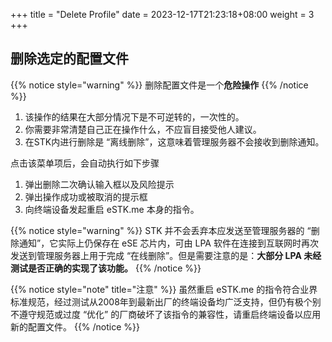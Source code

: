 +++
title = "Delete Profile"
date =  2023-12-17T21:23:18+08:00
weight = 3
+++

## 删除选定的配置文件

{{% notice style="warning" %}}
删除配置文件是一个**危险操作**
{{% /notice %}}

1. 该操作的结果在大部分情况下是不可逆转的，一次性的。
2. 你需要非常清楚自己正在操作什么，不应盲目接受他人建议。
3. 在STK内进行删除是 “离线删除”，这意味着管理服务器不会接收到删除通知。

点击该菜单项后，会自动执行如下步骤

1. 弹出删除二次确认输入框以及风险提示
2. 弹出操作成功或被取消的提示框
3. 向终端设备发起重启 eSTK.me 本身的指令。

{{% notice style="warning" %}}
STK 并不会丢弃本应发送至管理服务器的 “删除通知”，它实际上仍保存在 eSE 芯片内，可由 LPA 软件在连接到互联网时再次发送到管理服务器上用于完成 “在线删除”。但是需要注意的是：**大部分 LPA 未经测试是否正确的实现了该功能。**
{{% /notice %}}

{{% notice style="note" title="注意" %}}
虽然重启 eSTK.me 的指令符合业界标准规范，经过测试从2008年到最新出厂的终端设备均广泛支持，但仍有极个别不遵守规范或过度 “优化” 的厂商破坏了该指令的兼容性，请重启终端设备以应用新的配置文件。
{{% /notice %}}
